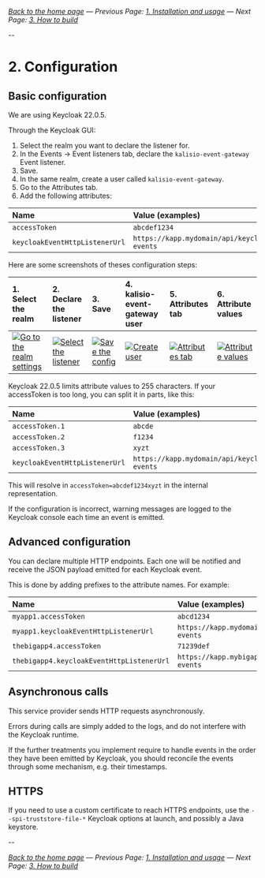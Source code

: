 _[Back to the home page](../README.md)
— Previous Page: [1. Installation and usage](./Usage.md)
— Next Page: [3. How to build](./Build.md)_

--

# 2. Configuration

## Basic configuration

We are using Keycloak 22.0.5.

Through the Keycloak GUI: 

1. Select the realm you want to declare the
   listener for.
2. In the Events → Event listeners tab, declare
   the `kalisio-event-gateway` Event listener.
3. Save.
4. In the same realm, create a user
   called `kalisio-event-gateway`.
5. Go to the Attributes tab.
6. Add the following attributes:

| Name | Value (examples) |
| :-- | :-- |
| `accessToken` | `abcdef1234` |
| `keycloakEventHttpListenerUrl` | `https://kapp.mydomain/api/keycloak-events` |

Here are some screenshots of theses configuration steps:

| 1. Select the realm | 2. Declare the listener | 3. Save | 4. kalisio-event-gateway user | 5. Attributes tab | 6. Attribute values |
| :-- | :-- | :-- | :-- | :-- | :-- |
| [![Go to the realm settings](https://gitlab.com/avcompris/kalisio/feathers-keycloak-listener-screenshots/-/raw/c607820462d12cb82d1c5206778b7aa6c54a8b42/screenshots/keycloak_setUp/00000008.png)](https://gitlab.com/avcompris/kalisio/feathers-keycloak-listener-screenshots/-/blob/c607820462d12cb82d1c5206778b7aa6c54a8b42/screenshots/keycloak_setUp/00000008.md) | [![Select the listener](https://gitlab.com/avcompris/kalisio/feathers-keycloak-listener-screenshots/-/raw/c607820462d12cb82d1c5206778b7aa6c54a8b42/screenshots/keycloak_setUp/00000011.png)](https://gitlab.com/avcompris/kalisio/feathers-keycloak-listener-screenshots/-/blob/c607820462d12cb82d1c5206778b7aa6c54a8b42/screenshots/keycloak_setUp/00000011.md) |  [![Save the config](https://gitlab.com/avcompris/kalisio/feathers-keycloak-listener-screenshots/-/raw/c607820462d12cb82d1c5206778b7aa6c54a8b42/screenshots/keycloak_setUp/00000013.png)](https://gitlab.com/avcompris/kalisio/feathers-keycloak-listener-screenshots/-/blob/c607820462d12cb82d1c5206778b7aa6c54a8b42/screenshots/keycloak_setUp/00000013.md) | [![Create user](https://gitlab.com/avcompris/kalisio/feathers-keycloak-listener-screenshots/-/raw/c607820462d12cb82d1c5206778b7aa6c54a8b42/screenshots/keycloak_setUp/00000016.png)](https://gitlab.com/avcompris/kalisio/feathers-keycloak-listener-screenshots/-/blob/c607820462d12cb82d1c5206778b7aa6c54a8b42/screenshots/keycloak_setUp/00000016.md) | [![Attributes tab](https://gitlab.com/avcompris/kalisio/feathers-keycloak-listener-screenshots/-/raw/c607820462d12cb82d1c5206778b7aa6c54a8b42/screenshots/keycloak_setUp/00000018.png)](https://gitlab.com/avcompris/kalisio/feathers-keycloak-listener-screenshots/-/blob/c607820462d12cb82d1c5206778b7aa6c54a8b42/screenshots/keycloak_setUp/00000018.md) | [![Attribute values](https://gitlab.com/avcompris/kalisio/feathers-keycloak-listener-screenshots/-/raw/c607820462d12cb82d1c5206778b7aa6c54a8b42/screenshots/keycloak_setUp/00000020.png)](https://gitlab.com/avcompris/kalisio/feathers-keycloak-listener-screenshots/-/blob/c607820462d12cb82d1c5206778b7aa6c54a8b42/screenshots/keycloak_setUp/00000020.md)  |

Keycloak 22.0.5 limits attribute values to 255 characters.
If your accessToken is too long, you can split it in parts, like this:

| Name | Value (examples) |
| :-- | :-- |
| `accessToken.1` | `abcde` |
| `accessToken.2` | `f1234` |
| `accessToken.3` | `xyzt` |
| `keycloakEventHttpListenerUrl` | `https://kapp.mydomain/api/keycloak-events` |

This will resolve in
`accessToken=abcdef1234xyzt` in the internal
representation.

If the configuration is incorrect,
warning messages are logged to
the Keycloak console each time an event is emitted.



## Advanced configuration

You can declare multiple HTTP
endpoints. Each one will be notified
and receive the JSON payload emitted for
each Keycloak event.

This is done by adding prefixes to the attribute
names. For example:

| Name | Value (examples) |
| :-- | :-- |
| `myapp1.accessToken` | `abcd1234` |
| `myapp1.keycloakEventHttpListenerUrl` | `https://kapp.mydomain1/api/keycloak-events` |
| `thebigapp4.accessToken` | `71239def` |
| `thebigapp4.keycloakEventHttpListenerUrl` | `https://kapp.mybigapp4/api/keycloak-events` |


## Asynchronous calls

This service provider sends HTTP requests asynchronously.

Errors during calls
are simply added to the logs, 
and do not interfere
with the Keycloak runtime.

If the further treatments you implement
require to handle events
in the order they have been emitted by Keycloak,
you should reconcile the events through some
mechanism, e.g. their timestamps.


## HTTPS

If you need to use a custom certificate
to reach HTTPS endpoints,
use the `--spi-truststore-file-*` Keycloak options
at launch, and possibly a Java keystore.



--


_[Back to the home page](../README.md)
— Previous Page: [1. Installation and usage](./Usage.md)
— Next Page: [3. How to build](./Build.md)_
